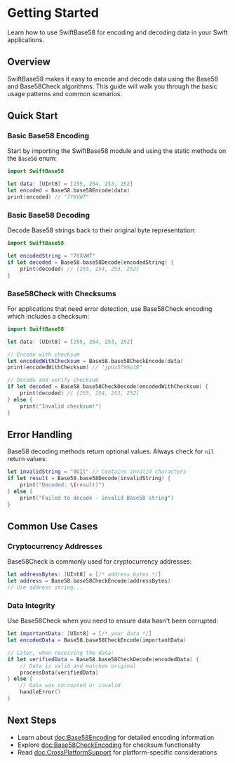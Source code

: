 # Getting Started

Learn how to use SwiftBase58 for encoding and decoding data in your Swift applications.

## Overview

SwiftBase58 makes it easy to encode and decode data using the Base58 and Base58Check algorithms. This guide will walk you through the basic usage patterns and common scenarios.

## Quick Start

### Basic Base58 Encoding

Start by importing the SwiftBase58 module and using the static methods on the `Base58` enum:

```swift
import SwiftBase58

let data: [UInt8] = [255, 254, 253, 252]
let encoded = Base58.base58Encode(data)
print(encoded) // "7YXVWT"
```

### Basic Base58 Decoding

Decode Base58 strings back to their original byte representation:

```swift
import SwiftBase58

let encodedString = "7YXVWT"
if let decoded = Base58.base58Decode(encodedString) {
    print(decoded) // [255, 254, 253, 252]
}
```

### Base58Check with Checksums

For applications that need error detection, use Base58Check encoding which includes a checksum:

```swift
import SwiftBase58

let data: [UInt8] = [255, 254, 253, 252]

// Encode with checksum
let encodedWithChecksum = Base58.base58CheckEncode(data)
print(encodedWithChecksum) // "jpUz5f99p1R"

// Decode and verify checksum
if let decoded = Base58.base58CheckDecode(encodedWithChecksum) {
    print(decoded) // [255, 254, 253, 252]
} else {
    print("Invalid checksum!")
}
```

## Error Handling

Base58 decoding methods return optional values. Always check for `nil` return values:

```swift
let invalidString = "0OIl" // Contains invalid characters
if let result = Base58.base58Decode(invalidString) {
    print("Decoded: \(result)")
} else {
    print("Failed to decode - invalid Base58 string")
}
```

## Common Use Cases

### Cryptocurrency Addresses

Base58Check is commonly used for cryptocurrency addresses:

```swift
let addressBytes: [UInt8] = [/* address bytes */]
let address = Base58.base58CheckEncode(addressBytes)
// Use address string...
```

### Data Integrity

Use Base58Check when you need to ensure data hasn't been corrupted:

```swift
let importantData: [UInt8] = [/* your data */]
let encodedData = Base58.base58CheckEncode(importantData)

// Later, when receiving the data:
if let verifiedData = Base58.base58CheckDecode(encodedData) {
    // Data is valid and matches original
    processData(verifiedData)
} else {
    // Data was corrupted or invalid
    handleError()
}
```

## Next Steps

- Learn about <doc:Base58Encoding> for detailed encoding information
- Explore <doc:Base58CheckEncoding> for checksum functionality
- Read <doc:CrossPlatformSupport> for platform-specific considerations